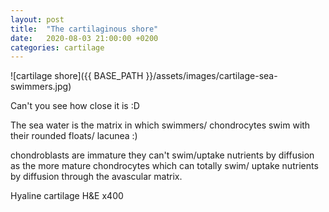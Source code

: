 ```yaml
---
layout: post
title:  "The cartilaginous shore"
date:   2020-08-03 21:00:00 +0200
categories: cartilage 
---
```


![cartilage shore]({{ BASE_PATH }}/assets/images/cartilage-sea-swimmers.jpg)

Can't you see how close it is :D

The sea water is the matrix in which swimmers/ chondrocytes swim with their rounded floats/ lacunea :)


chondroblasts are immature they can't swim/uptake nutrients by diffusion as the more mature chondrocytes which can totally swim/ uptake nutrients by diffusion through the avascular matrix.


Hyaline cartilage H&E x400
